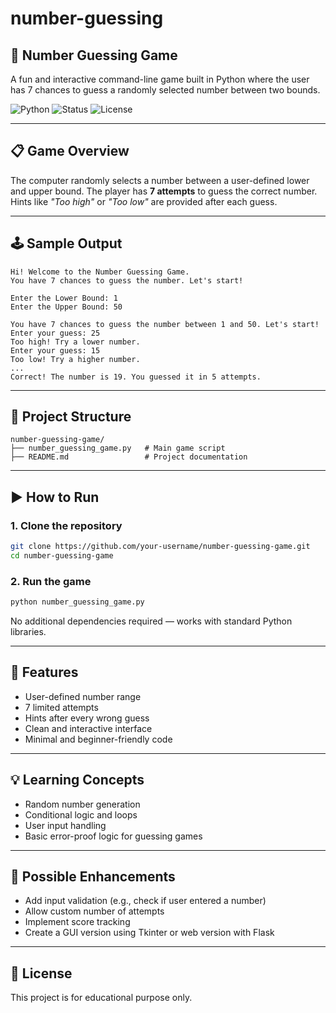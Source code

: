 # number-guessing

## 🎯 Number Guessing Game

A fun and interactive command-line game built in Python where the user has 7 chances to guess a randomly selected number between two bounds.

![Python](https://img.shields.io/badge/Python-3.6%2B-blue)
![Status](https://img.shields.io/badge/Status-Completed-brightgreen)
![License](https://img.shields.io/badge/License-MIT-green)

---

## 📋 Game Overview

The computer randomly selects a number between a user-defined lower and upper bound. The player has **7 attempts** to guess the correct number. Hints like *"Too high"* or *"Too low"* are provided after each guess.

---

## 🕹️ Sample Output

```
Hi! Welcome to the Number Guessing Game.
You have 7 chances to guess the number. Let's start!

Enter the Lower Bound: 1
Enter the Upper Bound: 50

You have 7 chances to guess the number between 1 and 50. Let's start!
Enter your guess: 25
Too high! Try a lower number.
Enter your guess: 15
Too low! Try a higher number.
...
Correct! The number is 19. You guessed it in 5 attempts.
```

---

## 📁 Project Structure

```
number-guessing-game/
├── number_guessing_game.py   # Main game script
├── README.md                 # Project documentation
```

---

## ▶️ How to Run

### 1. Clone the repository

```bash
git clone https://github.com/your-username/number-guessing-game.git
cd number-guessing-game
```

### 2. Run the game

```bash
python number_guessing_game.py
```

No additional dependencies required — works with standard Python libraries.

---

## 🔑 Features

* User-defined number range
* 7 limited attempts
* Hints after every wrong guess
* Clean and interactive interface
* Minimal and beginner-friendly code

---

## 💡 Learning Concepts

* Random number generation
* Conditional logic and loops
* User input handling
* Basic error-proof logic for guessing games

---

## 🔄 Possible Enhancements

* Add input validation (e.g., check if user entered a number)
* Allow custom number of attempts
* Implement score tracking
* Create a GUI version using Tkinter or web version with Flask

---

## 📄 License

This project is for educational purpose only.
